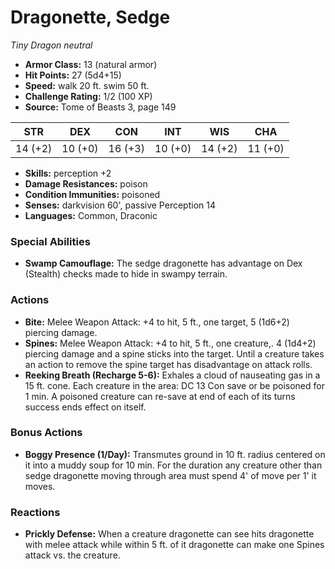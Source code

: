 # Dragonette, Sedge

*Tiny* *Dragon* *neutral*

- **Armor Class:** 13 (natural armor)
- **Hit Points:** 27 (5d4+15)
- **Speed:** walk 20 ft. swim 50 ft.
- **Challenge Rating:** 1/2 (100 XP)
- **Source:** Tome of Beasts 3, page 149

| STR | DEX | CON | INT | WIS | CHA |
| --- | --- | --- | --- | --- | --- |
| 14 (+2) | 10 (+0) | 16 (+3) | 10 (+0) | 14 (+2) | 11 (+0) |

- **Skills:** perception +2
- **Damage Resistances:** poison
- **Condition Immunities:** poisoned
- **Senses:** darkvision 60', passive Perception 14
- **Languages:** Common, Draconic

### Special Abilities

- **Swamp Camouflage:** The sedge dragonette has advantage on Dex (Stealth) checks made to hide in swampy terrain.

### Actions

- **Bite:** Melee Weapon Attack: +4 to hit, 5 ft., one target, 5 (1d6+2) piercing damage.
- **Spines:** Melee Weapon Attack: +4 to hit, 5 ft., one creature,. 4 (1d4+2) piercing damage and a spine sticks into the target. Until a creature takes an action to remove the spine target has disadvantage on attack rolls.
- **Reeking Breath (Recharge 5-6):** Exhales a cloud of nauseating gas in a 15 ft. cone. Each creature in the area: DC 13 Con save or be poisoned for 1 min. A poisoned creature can re-save at end of each of its turns success ends effect on itself.

### Bonus Actions

- **Boggy Presence (1/Day):** Transmutes ground in 10 ft. radius centered on it into a muddy soup for 10 min. For the duration any creature other than sedge dragonette moving through area must spend 4' of move per 1' it moves.

### Reactions

- **Prickly Defense:** When a creature dragonette can see hits dragonette with melee attack while within 5 ft. of it dragonette can make one Spines attack vs. the creature.


